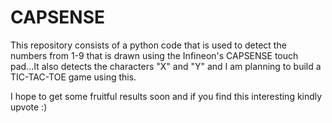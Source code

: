 # CAPSENSE

This repository consists of a python code that is used to detect the numbers from 1-9 that is drawn using the Infineon's CAPSENSE touch pad...It also detects the characters "X" and "Y" and I am planning to build a TIC-TAC-TOE game using this. 

I hope to get some fruitful results soon and if you find this interesting kindly upvote :)
